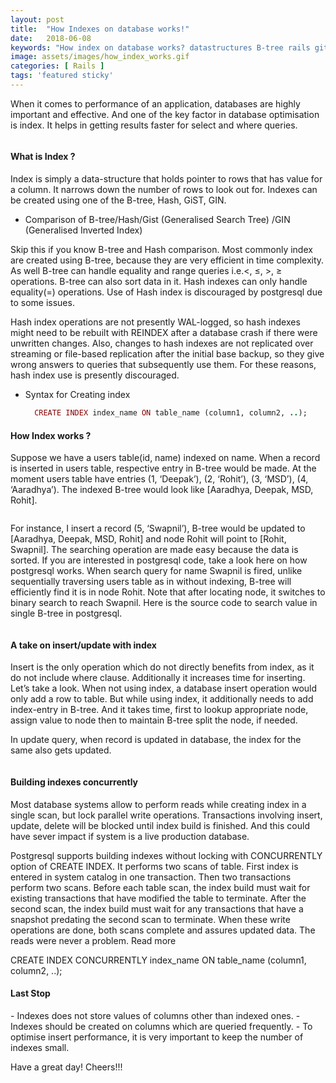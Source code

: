 ```yaml
---
layout: post
title:  "How Indexes on database works!"
date:   2018-06-08
keywords: "How index on database works? datastructures B-tree rails github gryffindor learning database postgresql index"
image: assets/images/how_index_works.gif
categories: [ Rails ]
tags: 'featured sticky'
---
```


When it comes to performance of an application, databases are highly important and effective. And one of the key factor in database optimisation is index. It helps in getting results faster for select and where queries.

<img src="{{ '/assets/images/how_index_works.gif' | prepend: site.baseurl }}" alt="">


<h4>What is Index ?</h4>

Index is simply a data-structure that holds pointer to rows that has value for a column. It narrows down the number of rows to look out for. Indexes can be created using one of the B-tree, Hash, GiST, GIN.

- Comparison of B-tree/Hash/Gist (Generalised Search Tree) /GIN (Generalised Inverted Index)

Skip this if you know B-tree and Hash comparison. Most commonly index are created using B-tree, because they are very efficient in time complexity. As well B-tree can handle equality and range queries i.e.<, ≤, >, ≥ operations. B-tree can also sort data in it. Hash indexes can only handle equality(=) operations. Use of Hash index is discouraged by postgresql due to some issues.

Hash index operations are not presently WAL-logged, so hash indexes might need to be rebuilt with REINDEX after a database crash if there were unwritten changes. Also, changes to hash indexes are not replicated over streaming or file-based replication after the initial base backup, so they give wrong answers to queries that subsequently use them. For these reasons, hash index use is presently discouraged.


- Syntax for Creating index

    ```ruby
      CREATE INDEX index_name ON table_name (column1, column2, ..);
    ```

<h4>How Index works ?</h4>

Suppose we have a users table(id, name) indexed on name. When a record is inserted in users table, respective entry in B-tree would be made. At the moment users table have entries (1, ‘Deepak’), (2, ‘Rohit’), (3, ‘MSD’), (4, ‘Aaradhya’). The indexed B-tree would look like [Aaradhya, Deepak, MSD, Rohit].

<img src="{{ '/assets/images/index_2.jpeg' | prepend: site.baseurl }}" alt="">

For instance, I insert a record (5, ‘Swapnil’), B-tree would be updated to [Aaradhya, Deepak, MSD, Rohit] and node Rohit will point to [Rohit, Swapnil]. The searching operation are made easy because the data is sorted. If you are interested in postgresql code, take a look here on how postgresql works. When search query for name Swapnil is fired, unlike sequentially traversing users table as in without indexing, B-tree will efficiently find it is in node Rohit. Note that after locating node, it switches to binary search to reach Swapnil. Here is the source code to search value in single B-tree in postgresql.

<img src="{{ '/assets/images/index_3.jpeg' | prepend: site.baseurl }}" alt="">


<h4>A take on insert/update with index</h4>

Insert is the only operation which do not directly benefits from index, as it do not include where clause. Additionally it increases time for inserting. Let’s take a look. When not using index, a database insert operation would only add a row to table. But while using index, it additionally needs to add index-entry in B-tree. And it takes time, first to lookup appropriate node, assign value to node then to maintain B-tree split the node, if needed.

In update query, when record is updated in database, the index for the same also gets updated.

<img src="{{ '/assets/images/blank.jpeg' | prepend: site.baseurl }}" alt="">


<h4>Building indexes concurrently</h4>
Most database systems allow to perform reads while creating index in a single scan, but lock parallel write operations. Transactions involving insert, update, delete will be blocked until index build is finished. And this could have sever impact if system is a live production database.

Postgresql supports building indexes without locking with CONCURRENTLY option of CREATE INDEX. It performs two scans of table. First index is entered in system catalog in one transaction. Then two transactions perform two scans. Before each table scan, the index build must wait for existing transactions that have modified the table to terminate. After the second scan, the index build must wait for any transactions that have a snapshot predating the second scan to terminate. When these write operations are done, both scans complete and assures updated data. The reads were never a problem. Read more

CREATE INDEX CONCURRENTLY index_name ON table_name (column1, column2, ..);


<h4>Last Stop</h4>
- Indexes does not store values of columns other than indexed ones.
- Indexes should be created on columns which are queried frequently.
- To optimise insert performance, it is very important to keep the number of indexes small.

Have a great day! Cheers!!!

